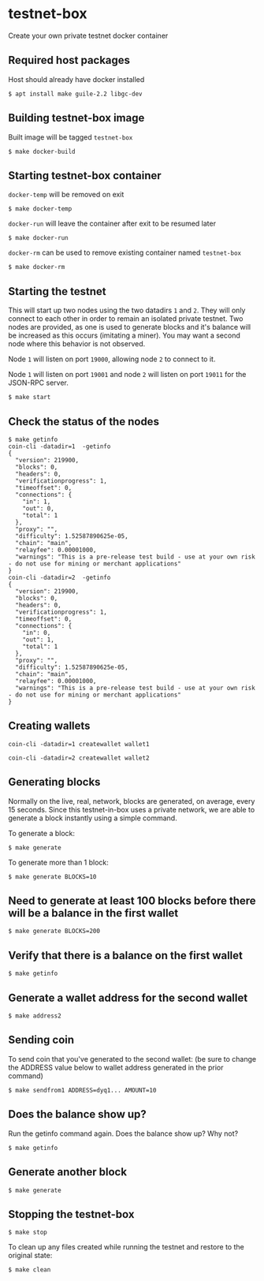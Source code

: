 # testnet-box

Create your own private testnet docker container

## Required host packages

Host should already have docker installed

```
$ apt install make guile-2.2 libgc-dev
```

## Building testnet-box image

Built image will be tagged `testnet-box`

```
$ make docker-build
```

## Starting testnet-box container

`docker-temp` will be removed on exit

```
$ make docker-temp
```

`docker-run` will leave the container after exit to be resumed later

```
$ make docker-run
```

`docker-rm` can be used to remove existing container named `testnet-box`

```
$ make docker-rm
```

## Starting the testnet 

This will start up two nodes using the two datadirs `1` and `2`. They
will only connect to each other in order to remain an isolated private testnet.
Two nodes are provided, as one is used to generate blocks and it's balance
will be increased as this occurs (imitating a miner). You may want a second node
where this behavior is not observed.

Node `1` will listen on port `19000`, allowing node `2` to connect to it.

Node `1` will listen on port `19001` and node `2` will listen on port `19011`
for the JSON-RPC server.

```
$ make start
```

## Check the status of the nodes

```
$ make getinfo
coin-cli -datadir=1  -getinfo
{
  "version": 219900,
  "blocks": 0,
  "headers": 0,
  "verificationprogress": 1,
  "timeoffset": 0,
  "connections": {
    "in": 1,
    "out": 0,
    "total": 1
  },
  "proxy": "",
  "difficulty": 1.52587890625e-05,
  "chain": "main",
  "relayfee": 0.00001000,
  "warnings": "This is a pre-release test build - use at your own risk - do not use for mining or merchant applications"
}
coin-cli -datadir=2  -getinfo
{
  "version": 219900,
  "blocks": 0,
  "headers": 0,
  "verificationprogress": 1,
  "timeoffset": 0,
  "connections": {
    "in": 0,
    "out": 1,
    "total": 1
  },
  "proxy": "",
  "difficulty": 1.52587890625e-05,
  "chain": "main",
  "relayfee": 0.00001000,
  "warnings": "This is a pre-release test build - use at your own risk - do not use for mining or merchant applications"
}
```
## Creating wallets

```
coin-cli -datadir=1 createwallet wallet1
```

```
coin-cli -datadir=2 createwallet wallet2
```

## Generating blocks

Normally on the live, real, network, blocks are generated, 
on average, every 15 seconds. Since this testnet-in-box uses a private network, 
we are able to generate a block instantly using a simple command.

To generate a block:

```
$ make generate
```

To generate more than 1 block:

```
$ make generate BLOCKS=10
```

## Need to generate at least 100 blocks before there will be a balance in the first wallet
```
$ make generate BLOCKS=200
```

## Verify that there is a balance on the first wallet
```
$ make getinfo
```

## Generate a wallet address for the second wallet
```
$ make address2
```

## Sending coin
To send coin that you've generated to the second wallet: (be sure to change the ADDRESS value below to wallet address generated in the prior command)

```
$ make sendfrom1 ADDRESS=dyq1... AMOUNT=10
```

## Does the balance show up?
Run the getinfo command again. Does the balance show up? Why not?
```
$ make getinfo
```

## Generate another block
```
$ make generate
```

## Stopping the testnet-box

```
$ make stop
```

To clean up any files created while running the testnet and restore to the
original state:

```
$ make clean
```

